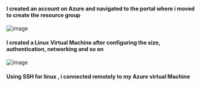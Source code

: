 #### I created an account on Azure and navigated to the portal where i moved to create the resource group
![image](https://github.com/richardolat/PROJECTS-DAREY.IO/assets/134428528/e1847429-84ec-4baf-9de4-010ef42b5ca5)




#### I created a Linux Virtual Machine after configuring the size, authentication, networking and so on
![image](https://github.com/richardolat/PROJECTS-DAREY.IO/assets/134428528/d2c7dc94-1dad-49e5-a1ee-2ffa2ec993dd)






#### Using SSH for linux , i connected remotely to my Azure virtual Machine 
